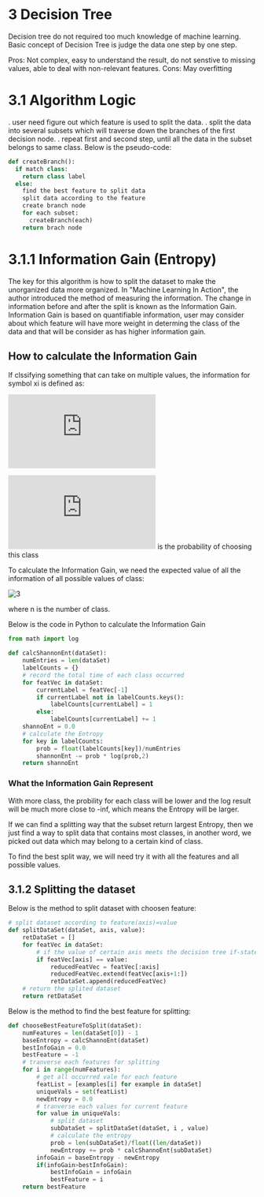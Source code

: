 # 3 Decision Tree
Decision tree do not required too much knowledge of machine learning.
Basic concept of Decision Tree is judge the data one step by one step.

Pros: Not complex, easy to understand the result, do not senstive to missing values, able to deal with non-relevant features.
Cons: May overfitting

# 3.1 Algorithm Logic
. user need figure out which feature is used to split the data.
. split the data into several subsets which will traverse down the branches of the first decision node.
. repeat first and second step, until all the data in the subset belongs to same class.
Below is the pseudo-code: 
```Python
def createBranch():
  if match class:
    return class label
  else:
    find the best feature to split data
    split data according to the feature
    create branch node
    for each subset:
      createBranch(each)
    return brach node
```
# 3.1.1 Information Gain (Entropy)
The key for this algorithm is how to split the dataset to make the unorganized data more organized.
In "Machine Learning In Action", the author introduced the method of measuring the information.
The change in information before and after the split is known as the Information Gain. Information Gain is based on quantifiable information, user may consider about which feature will have more weight in determing the class of the data and that will be consider as has higher information gain.

## How to calculate the Information Gain
If clssifying something that can take on multiple values, the information for symbol xi is defined as:

![1](http://latex.codecogs.com/svg.latex?l(x_i)=-log_2P(x_i))

![2](http://latex.codecogs.com/svg.latex?P(x_i)) is the probability of choosing this class

To calculate the Information Gain, we need the expected value of all the information of all possible values of class:

![3](http://latex.codecogs.com/svg.latex?H=-\sum_{i=1}^nP(x_i)log_2P(x_i))

where n is the number of class.

Below is the code in Python to calculate the Information Gain
```Python
from math import log

def calcShannonEnt(dataSet):
    numEntries = len(dataSet)
    labelCounts = {}
    # record the total time of each class occurred
    for featVec in dataSet:
        currentLabel = featVec[-1]
        if currentLabel not in labelCounts.keys():
            labelCounts[currentLabel] = 1
        else:
            labelCounts[currentLabel] += 1
    shannoEnt = 0.0
    # calculate the Entropy
    for key in labelCounts:
        prob = float(labelCounts[key])/numEntries
        shannonEnt -= prob * log(prob,2)
    return shannoEnt
```
### What the Information Gain Represent
With more class, the probility for each class will be lower and the log result will be much more close to -inf, which means the Entropy will be larger.

If we can find a splitting way that the subset return largest Entropy, then we just find a way to split data that contains most classes, in another word, we picked out data which may belong to a certain kind of class.

To find the best split way, we will need try it with all the features and all possible values.

## 3.1.2 Splitting the dataset
Below is the method to split dataset with choosen feature:
```Python
# split dataset according to feature(axis)=value
def splitDataSet(dataSet, axis, value):
    retDataSet = []
    for featVec in dataSet:
        # if the value of certain axis meets the decision tree if-statement, take the remaing features value
        if featVec[axis] == value:
            reducedFeatVec = featVec[:axis]
            reducedFeatVec.extend(featVec[axis+1:])
            retDataSet.append(reducedFeatVec)
    # return the splited dataset
    return retDataSet
```
Below is the method to find the best feature for splitting:
```Python
def chooseBestFeatureToSplit(dataSet):
    numFeatures = len(dataSet[0]) - 1
    baseEntropy = calcShannoEnt(dataSet)
    bestInfoGain = 0.0
    bestFeature = -1
    # tranverse each features for splitting
    for i in range(numFeatures):
        # get all occurred vale for each feature
        featList = [examples[i] for example in dataSet]
        uniqueVals = set(featList)
        newEntropy = 0.0
        # tranverse each values for current feature
        for value in uniqueVals:
            # split dataset
            subDataSet = splitDataSet(dataSet, i , value)
            # calculate the entropy
            prob = len(subDataSet)/float((len/dataSet))
            newEntropy += prob * calcShannoEnt(subDataSet)
        infoGain = baseEntropy - newEntropy
        if(infoGain>bestInfoGain):
            bestInfoGain = infoGain
            bestFeature = i
    return bestFeature
```

